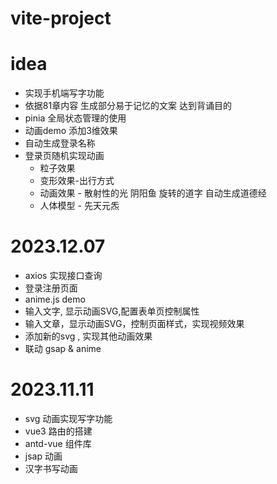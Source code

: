 # vite-project
# idea
- 实现手机端写字功能 
- 依据81章内容 生成部分易于记忆的文案 达到背诵目的
- pinia 全局状态管理的使用
- 动画demo 添加3维效果
- 自动生成登录名称
- 登录页随机实现动画
  - 粒子效果
  - 变形效果-出行方式
  - 动画效果 - 散射性的光 阴阳鱼 旋转的道字 自动生成道德经
  - 人体模型 - 先天元炁

# 2023.12.07
- axios 实现接口查询
- 登录注册页面
- anime.js demo
- 输入文字, 显示动画SVG,配置表单页控制属性
- 输入文章，显示动画SVG，控制页面样式，实现视频效果
- 添加新的svg , 实现其他动画效果
- 联动 gsap & anime

# 2023.11.11
- svg 动画实现写字功能
- vue3 路由的搭建
- antd-vue 组件库
- jsap 动画
- 汉字书写动画

